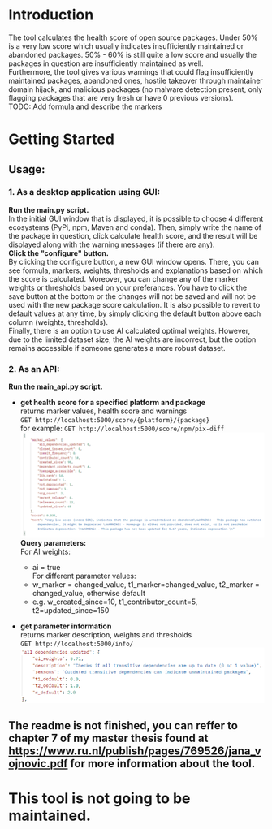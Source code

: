 # Introduction 
The tool calculates the health score of open source packages. Under 50% is a very low score which usually indicates insufficiently maintained or abandoned packages. 50% - 60% is still quite a low score and usually the packages in question are insufficiently maintained as well.  
Furthermore, the tool gives various warnings that could flag insufficiently maintained packages, abandoned ones, hostile takeover through maintainer domain hijack, and malicious packages (no malware detection present, only flagging packages that are very fresh or have 0 previous versions).  
TODO: Add formula and describe the markers
# Getting Started
## Usage:
### 1. As a desktop application using GUI:  
**Run the main.py script.**  
In the initial GUI window that is displayed, it is possible to choose 4 different ecosystems (PyPi, npm, Maven and conda). Then, simply write the name of the package in question, click calculate health score, and the result will be displayed along with the warning messages (if there are any).  
**Click the "configure" button.**  
By clicking the configure button, a new GUI window opens. There, you can see formula, markers, weights, thresholds and explanations based on which the score is calculated. Moreover, you can change any of the marker weights or thresholds based on your preferances. You have to click the save button at the bottom or the changes will not be saved and will not be used with the new package score calculation. It is also possible to revert to default values at any time, by simply clicking the default button above each column (weights, thresholds).   
Finally, there is an option to use AI calculated optimal weights. However, due to the limited dataset size, the AI weights are incorrect, but the option remains accessible if someone generates a more robust dataset.

### 2. As an API:  
**Run the main_api.py script.**  

- **get health score for a specified platform and package**  
returns marker values, health score and warnings  
`GET http://localhost:5000/score/{platform}/{package}`  
for example: `GET http://localhost:5000/score/npm/pix-diff`  
![score result](images/tool_score_result.PNG)  
**Query parameters:**  
For AI weights:  
    - ai = true  
For different parameter values:  
    - w_marker = changed_value, t1_marker=changed_value, t2_marker = changed_value, otherwise default  
    - e.g. w_created_since=10, t1_contributor_count=5, t2=updated_since=150  
      
- **get parameter information**   
returns marker description, weights and thresholds  
`GET http://localhost:5000/info/`    
![get score](images/info_result.PNG)  


## The readme is not finished, you can reffer to chapter 7 of my master thesis found at https://www.ru.nl/publish/pages/769526/jana_vojnovic.pdf for more information about the tool.

# This tool is not going to be maintained.